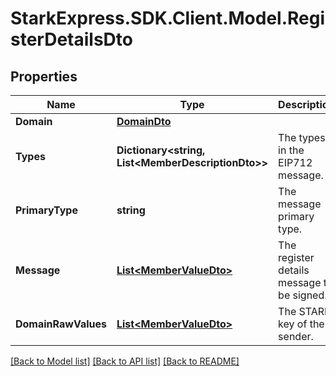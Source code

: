 # StarkExpress.SDK.Client.Model.RegisterDetailsDto

## Properties

Name | Type | Description | Notes
------------ | ------------- | ------------- | -------------
**Domain** | [**DomainDto**](DomainDto.md) |  | [optional] 
**Types** | **Dictionary&lt;string, List&lt;MemberDescriptionDto&gt;&gt;** | The types in the EIP712 message. | [optional] 
**PrimaryType** | **string** | The message primary type. | [optional] 
**Message** | [**List&lt;MemberValueDto&gt;**](MemberValueDto.md) | The register details message to be signed. | [optional] 
**DomainRawValues** | [**List&lt;MemberValueDto&gt;**](MemberValueDto.md) | The STARK key of the sender. | [optional] 

[[Back to Model list]](../README.md#documentation-for-models) [[Back to API list]](../README.md#documentation-for-api-endpoints) [[Back to README]](../README.md)

